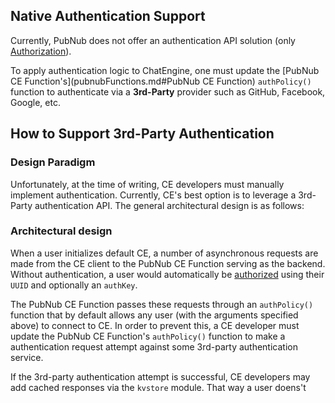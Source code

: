 ## Native Authentication Support

Currently, PubNub does not offer an authentication API solution (only [Authorization](security.md#authorization)).

To apply authentication logic to ChatEngine, one must update the [PubNub CE Function's](pubnubFunctions.md#PubNub CE Function) ```authPolicy()``` function to authenticate via a **3rd-Party** provider such as GitHub, Facebook, Google, etc.


## How to Support 3rd-Party Authentication

### Design Paradigm

Unfortunately, at the time of writing, CE developers must manually implement authentication. Currently, CE's best option is to leverage a 3rd-Party authentication API. The general architectural design is as follows:

### Architectural design

When a user initializes default CE, a number of asynchronous requests are made from the CE client to the PubNub CE Function serving as the backend. Without authentication, a user would automatically be [authorized](security.md#authorization) using their ```UUID``` and optionally an ```authKey```.

The PubNub CE Function passes these requests through an ```authPolicy()``` function that by default allows any user (with the arguments specified above) to connect to CE. In order to prevent this, a CE developer must update the PubNub CE Function's ```authPolicy()``` function to make a authentication request attempt against some 3rd-party authentication service.

If the 3rd-party authentication attempt is successful, CE developers may add cached responses via the ```kvstore``` module. That way a user doens't
